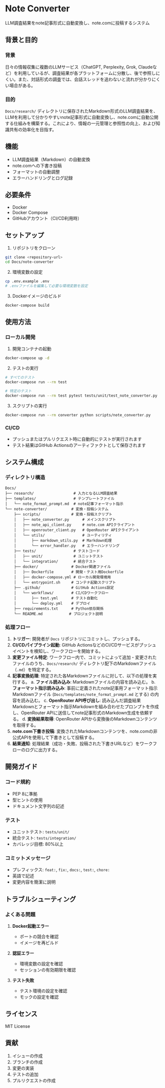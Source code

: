 # Note Converter

LLM調査結果をnote記事形式に自動変換し、note.comに投稿するシステム

## 背景と目的

### 背景
日々の情報収集に複数のLLMサービス（ChatGPT, Perplexity, Grok, Claudeなど）を利用しているが、調査結果が各プラットフォームに分散し、後で参照しにくい。また、対話形式の調査では、会話スレッドを追わないと流れが分かりにくい場合がある。

### 目的
`Docs/research/` ディレクトリに保存されたMarkdown形式のLLM調査結果を、LLMを利用して分かりやすいnote記事形式に自動変換し、note.comに自動公開する仕組みを構築する。これにより、情報の一元管理と参照性の向上、および知識共有の効率化を目指す。

## 機能

- LLM調査結果（Markdown）の自動変換
- note.comへの下書き投稿
- フォーマットの自動調整
- エラーハンドリングとログ記録

## 必要条件

- Docker
- Docker Compose
- GitHubアカウント（CI/CD利用時）

## セットアップ

1. リポジトリをクローン
```bash
git clone <repository-url>
cd Docs/note-converter
```

2. 環境変数の設定
```bash
cp .env.example .env
# .envファイルを編集して必要な環境変数を設定
```

3. Dockerイメージのビルド
```bash
docker-compose build
```

## 使用方法

### ローカル開発

1. 開発コンテナの起動
```bash
docker-compose up -d
```

2. テストの実行
```bash
# すべてのテスト
docker-compose run --rm test

# 特定のテスト
docker-compose run --rm test pytest tests/unit/test_note_converter.py
```

3. スクリプトの実行
```bash
docker-compose run --rm converter python scripts/note_converter.py
```

### CI/CD

- プッシュまたはプルリクエスト時に自動的にテストが実行されます
- テスト結果はGitHub Actionsのアーティファクトとして保存されます

## システム構成

### ディレクトリ構造
```
Docs/
├── research/                  # 入力となるLLM調査結果
├── templates/                 # テンプレートファイル
│   └── note_format_prompt.md  # note記事フォーマット指示
└── note-converter/           # 変換・投稿システム
    ├── scripts/              # 変換・投稿スクリプト
    │   ├── note_converter.py      # メインスクリプト
    │   ├── note_api_client.py     # note.com APIクライアント
    │   ├── openrouter_client.py   # OpenRouter APIクライアント
    │   └── utils/                 # ユーティリティ
    │       ├── markdown_utils.py  # Markdown処理
    │       └── error_handler.py   # エラーハンドリング
    ├── tests/                 # テストコード
    │   ├── unit/              # ユニットテスト
    │   └── integration/       # 統合テスト
    ├── docker/               # Docker関連ファイル
    │   ├── Dockerfile        # 開発・テスト用Dockerfile
    │   ├── docker-compose.yml # ローカル開発環境用
    │   └── entrypoint.sh     # コンテナ起動スクリプト
    ├── .github/              # GitHub Actions設定
    │   └── workflows/        # CI/CDワークフロー
    │       ├── test.yml      # テスト自動化
    │       └── deploy.yml    # デプロイ
    ├── requirements.txt      # Python依存関係
    └── README.md            # プロジェクト説明
```

### 処理フロー
1. **トリガー**: 開発者が `Docs` リポジトリにコミットし、プッシュする。
2. **CI/CDパイプライン起動**: GitHub ActionsなどのCI/CDサービスがプッシュイベントを検知し、ワークフローを開始する。
3. **変更ファイル特定**: ワークフロー内で、コミットによって追加・変更されたファイルのうち、`Docs/research/` ディレクトリ配下のMarkdownファイル（`.md`）を特定する。
4. **記事変換処理**: 特定された各Markdownファイルに対して、以下の処理を実行する。
    a.  **ファイル読み込み**: Markdownファイルの内容を読み込む。
    b.  **フォーマット指示読み込み**: 事前に定義されたnote記事用フォーマット指示Markdownファイル (`Docs/templates/note_format_prompt.md` とする) の内容を読み込む。
    c.  **OpenRouter API呼び出し**: 読み込んだ調査結果Markdownとフォーマット指示Markdownを組み合わせたプロンプトを作成し、OpenRouter APIに送信してnote記事形式のMarkdown生成を依頼する。
    d.  **変換結果取得**: OpenRouter APIから変換後のMarkdownコンテンツを取得する。
5.  **note.com下書き投稿**: 変換されたMarkdownコンテンツを、note.comの非公式APIを使用して下書きとして投稿する。
6.  **結果通知**: 処理結果（成功・失敗、投稿された下書きURLなど）をワークフローのログに出力する。

## 開発ガイド

### コード規約

- PEP 8に準拠
- 型ヒントの使用
- ドキュメント文字列の記述

### テスト

- ユニットテスト: `tests/unit/`
- 統合テスト: `tests/integration/`
- カバレッジ目標: 80%以上

### コミットメッセージ

- プレフィックス: `feat:`, `fix:`, `docs:`, `test:`, `chore:`
- 英語で記述
- 変更内容を簡潔に説明

## トラブルシューティング

### よくある問題

1. **Docker起動エラー**
   - ポートの競合を確認
   - イメージを再ビルド

2. **認証エラー**
   - 環境変数の設定を確認
   - セッションの有効期限を確認

3. **テスト失敗**
   - テスト環境の設定を確認
   - モックの設定を確認

## ライセンス

MIT License

## 貢献

1. イシューの作成
2. ブランチの作成
3. 変更の実装
4. テストの追加
5. プルリクエストの作成 